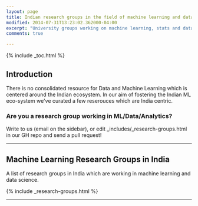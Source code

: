 ```yaml
---
layout: page
title: Indian research groups in the field of machine learning and data science
modified: 2014-07-31T13:23:02.362000-04:00
excerpt: "University groups working on machine learning, stats and data"
comments: true

---
```


{% include _toc.html %}


## Introduction

There is no consolidated resource for Data and Machine Learning which is centered around the Indian ecosystem. In our aim of fostering the Indian ML eco-system we've curated a few reserouces which are India centric.

### Are you a research group working in ML/Data/Analytics?

Write to us (email on the sidebar), or edit _includes/_research-groups.html in our GH repo and send a pull request!

---

## Machine Learning Research Groups in India

A list of research groups in India which are working in machine learning and data science.


{% include _research-groups.html %}


---


